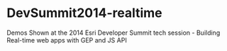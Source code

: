 DevSummit2014-realtime
======================

Demos Shown at the 2014 Esri Developer Summit tech session - Building Real-time web apps with GEP and JS API
